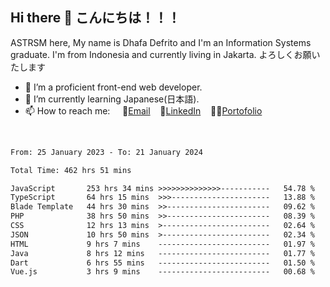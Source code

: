 ## Hi there 👋 こんにちは！！！
ASTRSM here, My name is Dhafa Defrito and I'm an Information Systems graduate. I'm from Indonesia and currently living in Jakarta. よろしくお願いたします

- 🔭 I’m a proficient front-end web developer.
- 🌱 I’m currently learning Japanese(日本語).
- 📫 How to reach me: &nbsp;&nbsp;&nbsp;&nbsp;📧[Email](ddefrito@gmail.com)&nbsp;&nbsp;&nbsp;&nbsp;💼[LinkedIn](https://www.linkedin.com/in/dhafa-defrita-rama-yudistira-9357a9229/)&nbsp;&nbsp;&nbsp;&nbsp;👨‍🎨[Portofolio](https://ddefrito.vercel.app/)
<br>
<!-- <p align="left">
<a href="https://github.com/ASTRSM">
  <img height="180em" src="https://github-readme-stats-eight-theta.vercel.app/api?username=ASTRSM&show_icons=true&theme=dracula&include_all_commits=true&count_private=true"/>
  <img height="180em" src="https://github-readme-stats-eight-theta.vercel.app/api/top-langs/?username=ASTRSM&layout=compact&langs_count=8&theme=dracula"/>
</a>
</p> -->

<!--START_SECTION:waka-->

```txt
From: 25 January 2023 - To: 21 January 2024

Total Time: 462 hrs 51 mins

JavaScript       253 hrs 34 mins >>>>>>>>>>>>>>-----------   54.78 %
TypeScript       64 hrs 15 mins  >>>----------------------   13.88 %
Blade Template   44 hrs 30 mins  >>-----------------------   09.62 %
PHP              38 hrs 50 mins  >>-----------------------   08.39 %
CSS              12 hrs 13 mins  >------------------------   02.64 %
JSON             10 hrs 50 mins  >------------------------   02.34 %
HTML             9 hrs 7 mins    -------------------------   01.97 %
Java             8 hrs 12 mins   -------------------------   01.77 %
Dart             6 hrs 55 mins   -------------------------   01.50 %
Vue.js           3 hrs 9 mins    -------------------------   00.68 %
```

<!--END_SECTION:waka-->
